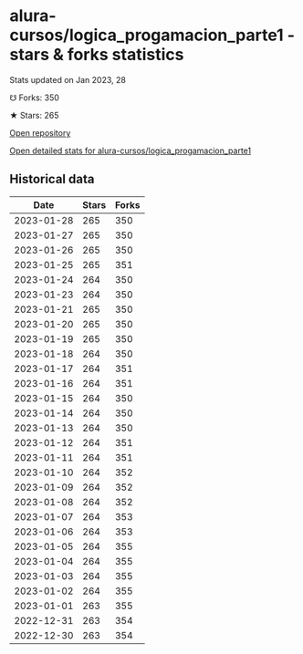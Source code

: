 # alura-cursos/logica_progamacion_parte1 - stars & forks statistics

Stats updated on Jan 2023, 28

☋ Forks: 350

★ Stars: 265

[Open repository](https://github.com/alura-cursos/logica_progamacion_parte1)

[Open detailed stats for alura-cursos/logica_progamacion_parte1](https://reviewgithub.com/rep/alura-cursos/logica_progamacion_parte1)

## Historical data
| Date | Stars | Forks |
|------|-------|-------|
| 2023-01-28 | 265 | 350 | 
| 2023-01-27 | 265 | 350 | 
| 2023-01-26 | 265 | 350 | 
| 2023-01-25 | 265 | 351 | 
| 2023-01-24 | 264 | 350 | 
| 2023-01-23 | 264 | 350 | 
| 2023-01-21 | 265 | 350 | 
| 2023-01-20 | 265 | 350 | 
| 2023-01-19 | 265 | 350 | 
| 2023-01-18 | 264 | 350 | 
| 2023-01-17 | 264 | 351 | 
| 2023-01-16 | 264 | 351 | 
| 2023-01-15 | 264 | 350 | 
| 2023-01-14 | 264 | 350 | 
| 2023-01-13 | 264 | 350 | 
| 2023-01-12 | 264 | 351 | 
| 2023-01-11 | 264 | 351 | 
| 2023-01-10 | 264 | 352 | 
| 2023-01-09 | 264 | 352 | 
| 2023-01-08 | 264 | 352 | 
| 2023-01-07 | 264 | 353 | 
| 2023-01-06 | 264 | 353 | 
| 2023-01-05 | 264 | 355 | 
| 2023-01-04 | 264 | 355 | 
| 2023-01-03 | 264 | 355 | 
| 2023-01-02 | 264 | 355 | 
| 2023-01-01 | 263 | 355 | 
| 2022-12-31 | 263 | 354 | 
| 2022-12-30 | 263 | 354 | 

